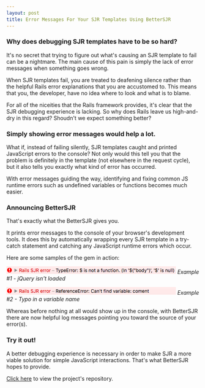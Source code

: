 ```yaml
---
layout: post
title: Error Messages For Your SJR Templates Using BetterSJR
---
```


### Why does debugging SJR templates have to be so hard?

It's no secret that trying to figure out what's causing an SJR template to fail can be a nightmare. 
The main cause of this pain is simply the lack of error messages when something goes wrong.

When SJR templates fail, you are treated to deafening silence rather than the helpful Rails error explanations that you are accustomed to.
This means that you, the developer, have no idea where to look and what is to blame.

For all of the niceities that the Rails framework provides, it's clear that the SJR debugging experience is lacking.
So why does Rails leave us high-and-dry in this regard?
Shoudn't we expect something better?

### Simply showing error messages would help a lot.

What if, instead of failing silently, SJR templates caught and printed JavaScript errors to the console?
Not only would this tell you that the problem is definitely in the template (not elsewhere in the request cycle), 
but it also tells you exactly what kind of error has occurred.

With error messages guiding the way, identifying and fixing common JS runtime errors such as undefined variables or functions becomes much easier.

### Announcing BetterSJR

That's exactly what the BetterSJR gives you.

It prints error messages to the console of your browser's development tools.
It does this by automatically wrapping every SJR template in a try-catch statement and catching any JavaScript runtime errors which occur.

Here are some samples of the gem in action:

![BetterSJR Example - jQuery Not Loaded](/assets/better_sjr_example-jquery_not_loaded.png)
*Example #1 - jQuery isn't loaded*

![BetterSJR Example - Typo In Variable Name](/assets/better_sjr_example-variable_name_typo.png)
*Example #2 - Typo in a variable name*

Whereas before nothing at all would show up in the console, with BetterSJR there are now helpful log messages pointing you toward the source of your error(s).

### Try it out!

A better debugging experience is necessary in order to make SJR a more viable solution for simple JavaScript interactions.
That's what BetterSJR hopes to provide.

[Click here](https://github.com/carlosramireziii/better_sjr) to view the project's repository.
